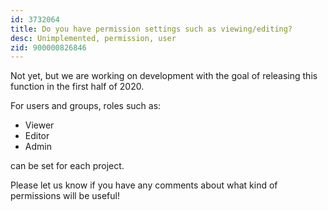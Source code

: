 ```yaml
---
id: 3732064
title: Do you have permission settings such as viewing/editing?
desc: Unimplemented, permission, user
zid: 900000826846
---
```


Not yet, but we are working on development with the goal of releasing this function in the first half of 2020.

For users and groups, roles such as:

- Viewer
- Editor
- Admin

can be set for each project.

Please let us know if you have any comments about what kind of permissions will be useful!
